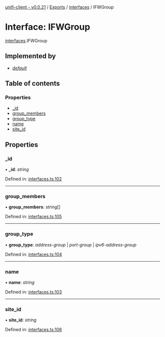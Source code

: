 [unifi-client - v0.0.21](../README.md) / [Exports](../modules.md) / [interfaces](../modules/interfaces.md) / IFWGroup

# Interface: IFWGroup

[interfaces](../modules/interfaces.md).IFWGroup

## Implemented by

* [*default*](../classes/firewall_fwgroup.default.md)

## Table of contents

### Properties

- [\_id](interfaces.ifwgroup.md#_id)
- [group\_members](interfaces.ifwgroup.md#group_members)
- [group\_type](interfaces.ifwgroup.md#group_type)
- [name](interfaces.ifwgroup.md#name)
- [site\_id](interfaces.ifwgroup.md#site_id)

## Properties

### \_id

• **\_id**: *string*

Defined in: [interfaces.ts:102](https://github.com/thib3113/unifi-client/blob/master/src/interfaces.ts#L102)

___

### group\_members

• **group\_members**: *string*[]

Defined in: [interfaces.ts:105](https://github.com/thib3113/unifi-client/blob/master/src/interfaces.ts#L105)

___

### group\_type

• **group\_type**: *address-group* \| *port-group* \| *ipv6-address-group*

Defined in: [interfaces.ts:104](https://github.com/thib3113/unifi-client/blob/master/src/interfaces.ts#L104)

___

### name

• **name**: *string*

Defined in: [interfaces.ts:103](https://github.com/thib3113/unifi-client/blob/master/src/interfaces.ts#L103)

___

### site\_id

• **site\_id**: *string*

Defined in: [interfaces.ts:106](https://github.com/thib3113/unifi-client/blob/master/src/interfaces.ts#L106)
